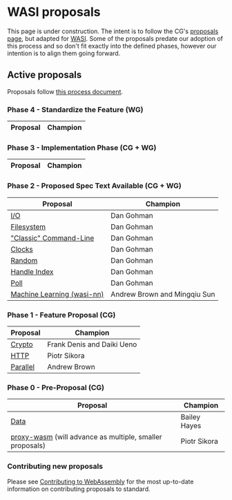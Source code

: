 # WASI proposals

This page is under construction. The intent is to follow the CG's
[proposals page], but adapted for [WASI]. Some of the proposals predate our
adoption of this process and so don't fit exactly into the defined phases,
however our intention is to align them going forward.

[WASI]: https://github.com/WebAssembly/WASI
[proposals page]: https://github.com/WebAssembly/proposals/blob/master/README.md

## Active proposals

Proposals follow [this process document](https://github.com/WebAssembly/WASI/blob/main/docs/Process.md).

### Phase 4 - Standardize the Feature (WG)

| Proposal                                                                       | Champion                               |
| ------------------------------------------------------------------------------ | -------------------------------------- |

### Phase 3 - Implementation Phase (CG + WG)

| Proposal                                                                       | Champion                               |
| ------------------------------------------------------------------------------ | -------------------------------------- |

### Phase 2 - Proposed Spec Text Available (CG + WG)

| Proposal                                                                       | Champion                               |
| ------------------------------------------------------------------------------ | -------------------------------------- |
| [I/O][wasi-io]                                                                 | Dan Gohman                             |
| [Filesystem][wasi-filesystem]                                                  | Dan Gohman                             |
| ["Classic" Command-Line][wasi-classic-command]                                 | Dan Gohman                             |
| [Clocks][wasi-clocks]                                                          | Dan Gohman                             |
| [Random][wasi-random]                                                          | Dan Gohman                             |
| [Handle Index][wasi-handle-index]                                                   | Dan Gohman                             |
| [Poll][wasi-poll]                                                                   | Dan Gohman                             |
| [Machine Learning (wasi-nn)][wasi-nn]                                          | Andrew Brown and Mingqiu Sun           |

### Phase 1 - Feature Proposal (CG)

| Proposal                                                                       | Champion                               |
| ------------------------------------------------------------------------------ | -------------------------------------- |
| [Crypto][wasi-crypto]                                                          | Frank Denis and Daiki Ueno             |
| [HTTP][wasi-http]                                                              | Piotr Sikora                           |
| [Parallel][wasi-parallel]                                                      | Andrew Brown                           |

### Phase 0 - Pre-Proposal (CG)

| Proposal                                                                       | Champion                               |
| ------------------------------------------------------------------------------ | -------------------------------------- |
| [Data][wasi-data]                                                              | Bailey Hayes                           |
| [proxy-wasm][wasi-proxy-wasm] (will advance as multiple, smaller proposals)    | Piotr Sikora                           |

### Contributing new proposals

Please see [Contributing to WebAssembly](https://github.com/WebAssembly/WASI/blob/master/Contributing.md) for the most up-to-date information on contributing proposals to standard.

[wasi-clocks]: https://github.com/WebAssembly/wasi-clocks
[wasi-classic-command]: https://github.com/WebAssembly/wasi-classic-command
[wasi-crypto]: https://github.com/WebAssembly/wasi-crypto
[wasi-data]: https://github.com/singlestore-labs/wasi-data
[wasi-filesystem]: https://github.com/WebAssembly/wasi-filesystem
[wasi-io]: https://github.com/WebAssembly/wasi-io
[wasi-misc]: https://github.com/WebAssembly/wasi-misc
[wasi-nn]: https://github.com/WebAssembly/wasi-nn
[wasi-proxy-wasm]: https://github.com/proxy-wasm/spec
[wasi-random]: https://github.com/WebAssembly/wasi-random
[wasi-handle-index]: https://github.com/WebAssembly/wasi-handle-index
[wasi-http]: https://github.com/WebAssembly/wasi-http
[wasi-parallel]: https://github.com/WebAssembly/wasi-parallel
[wasi-poll]: https://github.com/WebAssembly/wasi-poll
